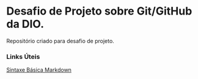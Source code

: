 # Desafio de Projeto sobre Git/GitHub da DIO.
Repositório criado para desafio de projeto.
### Links Úteis
[Sintaxe Básica Markdown](https://www.markdownguide.org/basic-syntax/)

